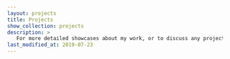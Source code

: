 ```yaml
---
layout: projects
title: Projects
show_collection: projects
description: >
   For more detailed showcases about my work, or to discuss any projects, feel free to [contact me](mailto:hello@sean-orfila.com) directly.
last_modified_at: 2019-07-23
---
```

